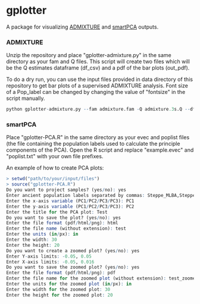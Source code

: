 ﻿# gplotter
A package for visualizing [ADMIXTURE](https://dalexander.github.io/admixture/) and [smartPCA](https://github.com/DReichLab/EIG) outputs. <br />

### ADMIXTURE
Unzip the repository and place "gplotter-admixture.py" in the same directory as your fam and Q files. This script will create two files which will be the Q estimates dataframe (df_csv) and a pdf of the bar plots (out_pdf). <br />

To do a dry run, you can use the input files provided in data directory of this repository to get bar plots of a supervised ADMIXTURE analysis. Font size of a Pop_label can be changed by changing the value of "fontsize" in the script manually.  
``` r
python gplotter-admixture.py --fam admixture.fam -Q admixture.3s.Q --df_csv test.csv --out_pdf test.pdf
```

### smartPCA
Place "gplotter-PCA.R" in the same directory as your evec and poplist files (the file containing the population labels used to calculate the principle components of the PCA). Open the R script and replace "example.evec" and "poplist.txt" with your own file prefixes. <br />

An example of how to create PCA plots:
``` r
> setwd("path/to/your/input/files")
> source("gplotter-PCA.R")
Do you want to project samples? (yes/no): yes
Enter ancient population labels separated by commas: Steppe_MLBA,Steppe_EMBA,Steppe_Eneolithic,EHG,Europe_MNChL,WHG,Europe_LNBA,Europe_EN,SHG,Anatolia_N,Armenia_ChL,Armenia_EBA,Armenia_MLBA,Iran_N,Natufian,Levant_BA,Levant_N,Iran_ChL,Iran_LN,MA1,Ust_Ishim,Steppe_IA,Iran_recent,Anatolia_ChL,Iran_HotuIIIb,Iberia_BA,Kostenki14,Switzerland_HG,CHG,AG2,Altai,Denisovan,MezE,Vi_merge,Mota,Clovis,Kennewick,Mbuti.DG,Chimp,hg19ref
Enter the x-axis variable (PC1/PC2/PC3/PC3): PC1
Enter the y-axis variable (PC1/PC2/PC3/PC3): PC2
Enter the title for the PCA plot: Test
Do you want to save the plot? (yes/no): yes
Enter the file format (pdf/html/png): html
Enter the file name (without extension): test
Enter the units (in/px): in
Enter the width: 30
Enter the height: 20
Do you want to create a zoomed plot? (yes/no): yes
Enter Y-axis limits: -0.05, 0.05
Enter X-axis limits: -0.05, 0.016
Do you want to save the zoomed plot? (yes/no): yes
Enter the file format (pdf/html/png): pdf
Enter the file name for the zoomed plot (without extension): test_zoomed
Enter the units for the zoomed plot (in/px): in
Enter the width for the zoomed plot: 30
Enter the height for the zoomed plot: 20
```